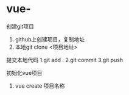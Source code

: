 # vue-

创建git项目
1. github上创建项目，复制地址
2. 本地git clone <项目地址>

提交本地代码
1.git add .
2.git commit
3.git push

初始化vue项目
1. vue create 项目名称
